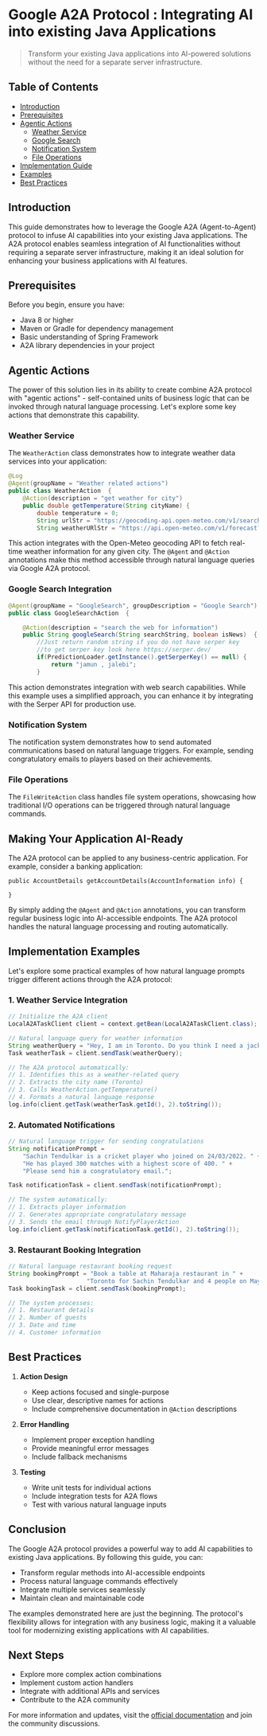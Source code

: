 # Google A2A Protocol : Integrating AI into existing Java Applications 

> Transform your existing Java applications into AI-powered solutions without the need for a separate server infrastructure.

## Table of Contents
- [Introduction](#introduction)
- [Prerequisites](#prerequisites)
- [Agentic Actions](#agentic-actions)
  - [Weather Service](#weather-service)
  - [Google Search](#google-search)
  - [Notification System](#notification-system)
  - [File Operations](#file-operations)
- [Implementation Guide](#implementation-guide)
- [Examples](#examples)
- [Best Practices](#best-practices)

## Introduction

This guide demonstrates how to leverage the Google A2A (Agent-to-Agent) protocol to infuse AI capabilities into your existing Java applications. The A2A protocol enables seamless integration of AI functionalities without requiring a separate server infrastructure, making it an ideal solution for enhancing your business applications with AI features.

## Prerequisites

Before you begin, ensure you have:
- Java 8 or higher
- Maven or Gradle for dependency management
- Basic understanding of Spring Framework
- A2A library dependencies in your project

## Agentic Actions

The power of this solution lies in its ability to create combine  A2A protocol  with "agentic actions" - self-contained units of business logic that can be invoked through natural language processing. Let's explore some key actions that demonstrate this capability.

### Weather Service

The `WeatherAction` class demonstrates how to integrate weather data services into your application:

```java
@Log
@Agent(groupName = "Weather related actions")
public class WeatherAction  {
    @Action(description = "get weather for city")
    public double getTemperature(String cityName) {
        double temperature = 0;
        String urlStr = "https://geocoding-api.open-meteo.com/v1/search?name="+cityName+"&count=1&language=en&format=json";
        String weatherURlStr = "https://api.open-meteo.com/v1/forecast?latitude=";
```

This action integrates with the Open-Meteo geocoding API to fetch real-time weather information for any given city. The `@Agent` and `@Action` annotations make this method accessible through natural language queries via Google A2A protocol.

### Google Search Integration
```java
@Agent(groupName = "GoogleSearch", groupDescription = "Google Search")
public class GoogleSearchAction  {

    @Action(description = "search the web for information")
    public String googleSearch(String searchString, boolean isNews)  {
        //Just return random string if you do not have serper key
        //to get serper key look here https://serper.dev/
        if(PredictionLoader.getInstance().getSerperKey() == null) {
            return "jamun , jalebi";
        }
```
This action demonstrates integration with web search capabilities. While this example uses a simplified approach, you can enhance it by integrating with the Serper API for production use.

### Notification System

The notification system demonstrates how to send automated communications based on natural language triggers. For example, sending congratulatory emails to players based on their achievements.

### File Operations

The `FileWriteAction` class handles file system operations, showcasing how traditional I/O operations can be triggered through natural language commands.

## Making Your Application AI-Ready

The A2A protocol can be applied to any business-centric application. For example, consider a banking application:

```
public AccountDetails getAccountDetails(AccountInformation info) {

}
``` 

By simply adding the `@Agent` and `@Action` annotations, you can transform regular business logic into AI-accessible endpoints. The A2A protocol handles the natural language processing and routing automatically.

## Implementation Examples

Let's explore some practical examples of how natural language prompts trigger different actions through the A2A protocol:

### 1. Weather Service Integration

```java
// Initialize the A2A client
LocalA2ATaskClient client = context.getBean(LocalA2ATaskClient.class);

// Natural language query for weather information
String weatherQuery = "Hey, I am in Toronto. Do you think I need a jacket today?";
Task weatherTask = client.sendTask(weatherQuery);

// The A2A protocol automatically:
// 1. Identifies this as a weather-related query
// 2. Extracts the city name (Toronto)
// 3. Calls WeatherAction.getTemperature()
// 4. Formats a natural language response
log.info(client.getTask(weatherTask.getId(), 2).toString());
```

### 2. Automated Notifications

```java
// Natural language trigger for sending congratulations
String notificationPrompt = 
    "Sachin Tendulkar is a cricket player who joined on 24/03/2022. " +
    "He has played 300 matches with a highest score of 400. " +
    "Please send him a congratulatory email.";

Task notificationTask = client.sendTask(notificationPrompt);

// The system automatically:
// 1. Extracts player information
// 2. Generates appropriate congratulatory message
// 3. Sends the email through NotifyPlayerAction
log.info(client.getTask(notificationTask.getId(), 2).toString());
```

### 3. Restaurant Booking Integration

```java
// Natural language restaurant booking request
String bookingPrompt = "Book a table at Maharaja restaurant in " +
                      "Toronto for Sachin Tendulkar and 4 people on May 12th";
Task bookingTask = client.sendTask(bookingPrompt);

// The system processes:
// 1. Restaurant details
// 2. Number of guests
// 3. Date and time
// 4. Customer information
```

## Best Practices

1. **Action Design**
   - Keep actions focused and single-purpose
   - Use clear, descriptive names for actions
   - Include comprehensive documentation in `@Action` descriptions

2. **Error Handling**
   - Implement proper exception handling
   - Provide meaningful error messages
   - Include fallback mechanisms

3. **Testing**
   - Write unit tests for individual actions
   - Include integration tests for A2A flows
   - Test with various natural language inputs

## Conclusion

The Google A2A protocol provides a powerful way to add AI capabilities to existing Java applications. By following this guide, you can:

- Transform regular methods into AI-accessible endpoints
- Process natural language commands effectively
- Integrate multiple services seamlessly
- Maintain clean and maintainable code

The examples demonstrated here are just the beginning. The protocol's flexibility allows for integration with any business logic, making it a valuable tool for modernizing existing applications with AI capabilities.

## Next Steps

- Explore more complex action combinations
- Implement custom action handlers
- Integrate with additional APIs and services
- Contribute to the A2A community

For more information and updates, visit the [official documentation](https://github.com/google/a2a) and join the community discussions.



